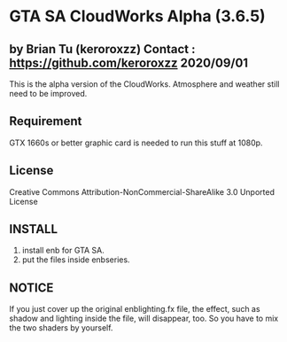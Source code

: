 GTA SA CloudWorks Alpha (3.6.5)
=================================

by Brian Tu (keroroxzz)
Contact : https://github.com/keroroxzz
2020/09/01
---------------------------------

This is the alpha version of the CloudWorks.
Atmosphere and weather still need to be improved.

Requirement
---------------------------------

GTX 1660s or better graphic card is needed to run this stuff at 1080p.

License
---------------------------------
Creative Commons Attribution-NonCommercial-ShareAlike 3.0 Unported License

INSTALL
---------------------------------

1. install enb for GTA SA.
2. put the files inside enbseries.

NOTICE
---------------------------------

If you just cover up the original enblighting.fx file, the effect, such as shadow and lighting inside the file, will disappear, too.
So you have to mix the two shaders by yourself.
